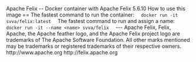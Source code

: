 A p a c h e   F e l i x  
 - -  
  
 D o c k e r   c o n t a i n e r   w i t h   A p a c h e   F e l i x   5 . 6 . 1 0  
  
 H o w   t o   u s e   t h i s   i m a g e  
 = =  
 T h e   f a s t e s t   c o m m a n d   t o   r u n   t h e   c o n t a i n e r :  
  
 ` ` `  
 d o c k e r   r u n   - i t   s v v a / f e l i x : l a t e s t  
 ` ` `  
 T h e   f a s t e s t   c o m m a n d   t o   r u n   a n d   a s s i g n   a   n a m e :  
  
 ` ` `  
 d o c k e r   r u n   - i t   - - n a m e   < n a m e >   s v v a / f e l i x  
 ` ` `  
  
 - - -  
  
 A p a c h e   F e l i x ,   F e l i x ,   A p a c h e ,   t h e   A p a c h e   f e a t h e r   l o g o ,   a n d   t h e   A p a c h e   F e l i x   p r o j e c t   l o g o   a r e   t r a d e m a r k s   o f   T h e   A p a c h e   S o f t w a r e   F o u n d a t i o n .   A l l   o t h e r   m a r k s   m e n t i o n e d   m a y   b e   t r a d e m a r k s   o r   r e g i s t e r e d   t r a d e m a r k s   o f   t h e i r   r e s p e c t i v e   o w n e r s .  
  
 h t t p : / / w w w . a p a c h e . o r g  
 h t t p : / / f e l i x . a p a c h e . o r g 